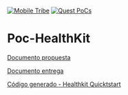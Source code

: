 
[![Mobile Tribe](https://img.shields.io/badge/Tribe-Mobile-blue)](https://sites.google.com/bbva.com/mobiletribe/home?authuser=0)
[![Quest PoCs](https://img.shields.io/badge/Quest-PoCs-yellow)](https://sites.google.com/bbva.com/mobiletribe/quests/pocs?authuser=0)


# Poc-HealthKit
[Documento propuesta](https://github.com/next-adrianvegas/Poc-HealthKit/blob/master/PoCHealthKit_propuesta.md)

[Documento entrega](https://github.com/next-adrianvegas/Poc-HealthKit/blob/master/PoCHealthKit_entrega.md)

[Código generado - Healthkit Quicktstart](https://github.com/next-adrianvegas/Poc-HealthKit/tree/master/code_examples/HealthKitQuickStart)


